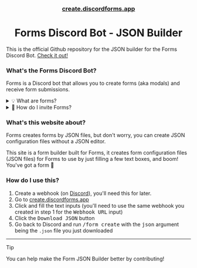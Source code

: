 <div align="center">

### [create.discordforms.app][website]
# Forms Discord Bot - JSON Builder

</div>

This is the official Github repository for the JSON builder for the Forms Discord Bot. [Check it out!][website]

### What's the Forms Discord Bot?
Forms is a Discord bot that allows you to create forms (aka modals) and receive form submissions.

<details>
    <summary>💡 What are forms?</summary>

<hr />

> Modals are like Google Forms but in Discord.

</details>
<details>
    <summary>🧭 How do I invite Forms?</summary>
<hr />

> You can invite the bot by going to [Form's invite link][invite]. You can also invite it by clicking <kbd>Add to Server</kbd> on the bot's profile in Discord.

</details>

### What's this website about?
Forms creates forms by JSON files, but don't worry, you can create JSON configuration files without a JSON editor.

This site is a form builder built for Forms, it creates form configuration files (JSON files) for Forms to use by just filling a few text boxes, and boom! You've got a form 🎉

### How do I use this?

1. Create a webhook (on [Discord](https://discord.com/app)), you'll need this for later.
2. Go to [create.discordforms.app][website]
3. Click and fill the text inputs (you'll need to use the same webhook you created in step 1 for the <kbd>Webhook URL</kbd> input)
4. Click the <kbd>Download JSON</kbd> button
5. Go back to Discord and run <kbd>/form create</kbd> with the <kbd>json</kbd> argument being the `.json` file you just downloaded

---

> [!TIP]
> You can help make the Form JSON Builder better by contributing!

[website]: https://create.discordforms.app/
[invite]: https://discord.com/oauth2/authorize?client_id=942858850850205717&permissions=3072&scope=applications.commands%20bot